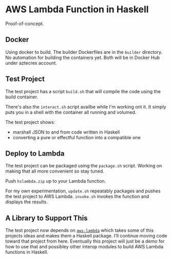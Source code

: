 # AWS Lambda Function in Haskell

Proof-of-concept.

## Docker

Using docker to build. The builder Dockerfiles are
in the `builder` directory. No automation for building
the containers yet. Both will be in Docker Hub under aztecrex account.


## Test Project

The test project has a script `build.sh` that will compile
the code using the build container.

There's also the `interact.sh` script availbe while I'm
working ont it. It simply puts you in a shell with the
container all running and volumed.

The test project shows:
* marshall JSON to and from code written in Haskell
* converting a pure or effectful function into a compatible one

## Deploy to Lambda

The test project can be packaged using the `package.sh` script.
Working on making that all more convenient so stay tuned.

Push `hslambda.zip` up to your Lambda function.

For my own experimentation, `update.sh` repeatably packages and
pushes the test project to AWS Lambda. `invoke.sh` invokes
the function and displays the results.

## A Library to Support This

The test project now depends on
[`aws-lambda`](https://github.com/aztecrex/haskell-lib-aws-lambda) which
takes some of this projects ideas and makes them a Haskell package.
I'll continue moving code toward that project from here. Eventually
this project will just be a demo for how to use that and possibley
other interop modules to build AWS Lambda functions in Haskell.

